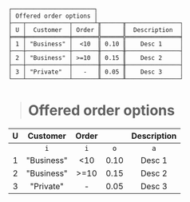 ```text
┌───────────────────────┐
│ Offered order options │
├───┬────────────┬──────┴╥──────╥───────────────┐
│ U │  Customer  │ Order ║      ║  Description  │
╞═══╪════════════╪═══════╬══════╬═══════════════╡
│ 1 │ "Business" │  <10  ║ 0.10 ║    Desc 1     │
├───┼────────────┼───────╫──────╫───────────────┤
│ 2 │ "Business" │ >=10  ║ 0.15 ║    Desc 2     │
├───┼────────────┼───────╫──────╫───────────────┤
│ 3 │ "Private"  │   -   ║ 0.05 ║    Desc 3     │
└───┴────────────┴───────╨──────╨───────────────┘
```

> # Offered order options

| U |  Customer  | Order |      | Description |
|:-:|:----------:|:-----:|:----:|:-----------:|
|   |    `i`     |  `i`  | `o`  |     `a`     |
| 1 | "Business" |  <10  | 0.10 |   Desc 1    |
| 2 | "Business" | >=10  | 0.15 |   Desc 2    |
| 3 | "Private"  |   -   | 0.05 |   Desc 3    |
